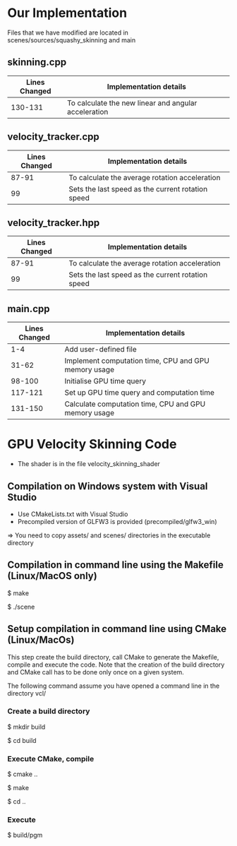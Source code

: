 # Our Implementation

Files that we have modified are located in scenes/sources/squashy_skinning and main

## skinning.cpp
| Lines Changed    | Implementation details |
| -------- | ------- |
| 130-131  | To calculate the new linear and angular acceleration    |

## velocity_tracker.cpp
| Lines Changed    | Implementation details |
| -------- | ------- |
| 87-91  | To calculate the average rotation acceleration    |
| 99  | Sets the last speed as the current rotation speed    |

## velocity_tracker.hpp
| Lines Changed    | Implementation details |
| -------- | ------- |
| 87-91  | To calculate the average rotation acceleration    |
| 99  | Sets the last speed as the current rotation speed    |


## main.cpp
| Lines Changed    | Implementation details |
| -------- | ------- |
| 1-4 | Add user-defined file    |
| 31-62  |  Implement computation time, CPU and GPU memory usage   |
| 98-100  |  Initialise GPU time query    |
| 117-121  |  Set up GPU time query and computation time   |
| 131-150  |  Calculate computation time, CPU and GPU memory usage   |

# GPU Velocity Skinning Code

- The shader is in the file velocity_skinning_shader


## Compilation on Windows system with Visual Studio 

- Use CMakeLists.txt with Visual Studio
- Precompiled version of GLFW3 is provided (precompiled/glfw3_win)

=> You need to copy assets/ and scenes/ directories in the executable directory

## Compilation in command line using the Makefile (Linux/MacOS only)

$ make

$ ./scene


## Setup compilation in command line using CMake (Linux/MacOs)

This step create the build directory, call CMake to generate the Makefile, compile and execute the code. Note that the creation of the build directory and CMake call has to be done only once on a given system.

The following command assume you have opened a command line in the directory vcl/

### Create a build directory

$ mkdir build

$ cd build

### Execute CMake, compile

$ cmake ..

$ make

$ cd ..

### Execute

$ build/pgm



